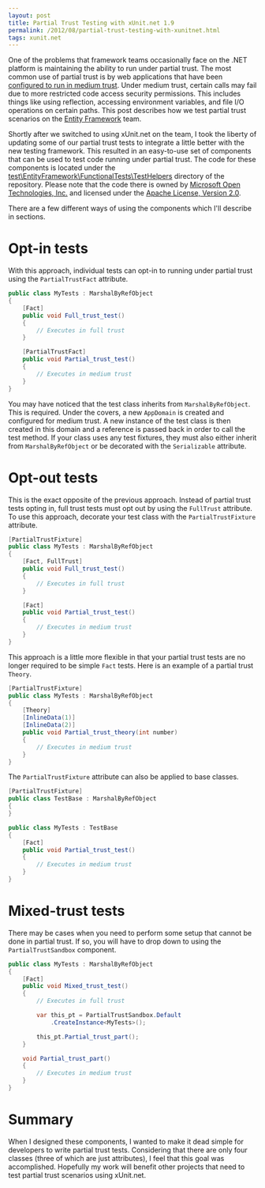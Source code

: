 ```yaml
---
layout: post
title: Partial Trust Testing with xUnit.net 1.9
permalink: /2012/08/partial-trust-testing-with-xunitnet.html
tags: xunit.net
---
```


One of the problems that framework teams occasionally face on the .NET platform is maintaining the ability to run under
partial trust. The most common use of partial trust is by web applications that have been [configured to run in medium
trust][1]. Under medium trust, certain calls may fail due to more restricted code access security permissions. This
includes things like using reflection, accessing environment variables, and file I/O operations on certain paths. This
post describes how we test partial trust scenarios on the [Entity Framework][2] team.

Shortly after we switched to using xUnit.net on the team, I took the liberty of updating some of our partial trust tests
to integrate a little better with the new testing framework. This resulted in an easy-to-use set of components that can
be used to test code running under partial trust. The code for these components is located under the
[test\EntityFramework\FunctionalTests\TestHelpers][3] directory of the repository. Please note that the code there is
owned by [Microsoft Open Technologies, Inc.][4] and licensed under the [Apache License, Version 2.0][5].

There are a few different ways of using the components which I'll describe in sections.

Opt-in tests
============
With this approach, individual tests can opt-in to running under partial trust using the `PartialTrustFact` attribute.

```csharp
public class MyTests : MarshalByRefObject
{
    [Fact]
    public void Full_trust_test()
    {
        // Executes in full trust
    }

    [PartialTrustFact]
    public void Partial_trust_test()
    {
        // Executes in medium trust
    }
}
```

You may have noticed that the test class inherits from `MarshalByRefObject`. This is required. Under the covers, a new
`AppDomain` is created and configured for medium trust. A new instance of the test class is then created in this domain
and a reference is passed back in order to call the test method. If your class uses any test fixtures, they must also
either inherit from `MarshalByRefObject` or be decorated with the `Serializable` attribute.

Opt-out tests
=============
This is the exact opposite of the previous approach. Instead of partial trust tests opting in, full trust tests must opt
out by using the `FullTrust` attribute. To use this approach, decorate your test class with the `PartialTrustFixture`
attribute.

```csharp
[PartialTrustFixture]
public class MyTests : MarshalByRefObject
{
    [Fact, FullTrust]
    public void Full_trust_test()
    {
        // Executes in full trust
    }

    [Fact]
    public void Partial_trust_test()
    {
        // Executes in medium trust
    }
}
```

This approach is a little more flexible in that your partial trust tests are no longer required to be simple `Fact`
tests. Here is an example of a partial trust `Theory`.

```csharp
[PartialTrustFixture]
public class MyTests : MarshalByRefObject
{
    [Theory]
    [InlineData(1)]
    [InlineData(2)]
    public void Partial_trust_theory(int number)
    {
        // Executes in medium trust
    }
}
```

The `PartialTrustFixture` attribute can also be applied to base classes.

```csharp
[PartialTrustFixture]
public class TestBase : MarshalByRefObject
{
}

public class MyTests : TestBase
{
    [Fact]
    public void Partial_trust_test()
    {
        // Executes in medium trust
    }
}
```

Mixed-trust tests
=================
There may be cases when you need to perform some setup that cannot be done in partial trust. If so, you will have to
drop down to using the `PartialTrustSandbox` component.

```csharp
public class MyTests : MarshalByRefObject
{
    [Fact]
    public void Mixed_trust_test()
    {
        // Executes in full trust

        var this_pt = PartialTrustSandbox.Default
            .CreateInstance<MyTests>();

        this_pt.Partial_trust_part();
    }

    void Partial_trust_part()
    {
        // Executes in medium trust
    }
}
```

Summary
=======
When I designed these components, I wanted to make it dead simple for developers to write partial trust tests.
Considering that there are only four classes (three of which are just attributes), I feel that this goal was
accomplished. Hopefully my work will benefit other projects that need to test partial trust scenarios using xUnit.net.


  [1]: http://msdn.microsoft.com/en-us/library/ms998341.aspx
  [2]: http://msdn.com/data/ef
  [3]: http://entityframework.codeplex.com/SourceControl/changeset/view/ffc11def5ac2#test%2fEntityFramework%2fFunctionalTests%2fTestHelpers%2fPartialTrustSandbox.cs
  [4]: http://www.codeplex.com/site/users/view/MSOpenTech
  [5]: http://www.apache.org/licenses/LICENSE-2.0
